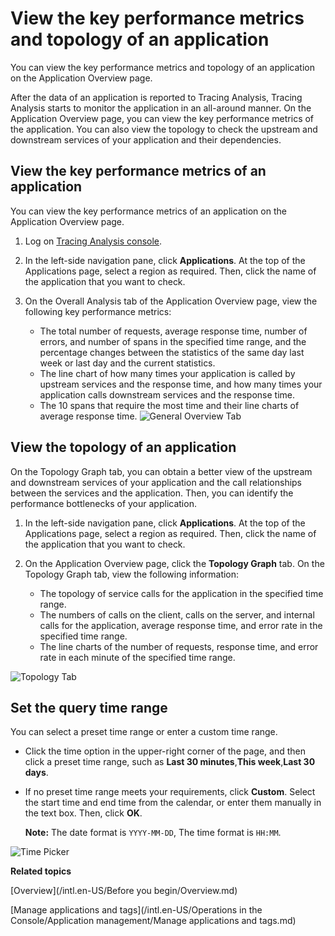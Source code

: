 # View the key performance metrics and topology of an application

You can view the key performance metrics and topology of an application on the Application Overview page.

After the data of an application is reported to Tracing Analysis, Tracing Analysis starts to monitor the application in an all-around manner. On the Application Overview page, you can view the key performance metrics of the application. You can also view the topology to check the upstream and downstream services of your application and their dependencies.

## View the key performance metrics of an application

You can view the key performance metrics of an application on the Application Overview page.

1.  Log on [Tracing Analysis console](https://tracing-sg.console.aliyun.com/).

2.  In the left-side navigation pane, click **Applications**. At the top of the Applications page, select a region as required. Then, click the name of the application that you want to check.

3.  On the Overall Analysis tab of the Application Overview page, view the following key performance metrics:

    -   The total number of requests, average response time, number of errors, and number of spans in the specified time range, and the percentage changes between the statistics of the same day last week or last day and the current statistics.
    -   The line chart of how many times your application is called by upstream services and the response time, and how many times your application calls downstream services and the response time.
    -   The 10 spans that require the most time and their line charts of average response time.
    ![General Overview Tab](https://aliware-images.oss-cn-hangzhou.aliyuncs.com/xtrace/pg_app_overview_tab_general.png "Overall Analysis tab")


## View the topology of an application

On the Topology Graph tab, you can obtain a better view of the upstream and downstream services of your application and the call relationships between the services and the application. Then, you can identify the performance bottlenecks of your application.

1.  In the left-side navigation pane, click **Applications**. At the top of the Applications page, select a region as required. Then, click the name of the application that you want to check.

2.  On the Application Overview page, click the **Topology Graph** tab. On the Topology Graph tab, view the following information:

    -   The topology of service calls for the application in the specified time range.
    -   The numbers of calls on the client, calls on the server, and internal calls for the application, average response time, and error rate in the specified time range.
    -   The line charts of the number of requests, response time, and error rate in each minute of the specified time range.

![Topology Tab](https://aliware-images.oss-cn-hangzhou.aliyuncs.com/xtrace/pg_app_overview_tab_topo.png "Topology Graph tab")

## Set the query time range

You can select a preset time range or enter a custom time range.

-   Click the time option in the upper-right corner of the page, and then click a preset time range, such as **Last 30 minutes**,**This week**,**Last 30 days**.
-   If no preset time range meets your requirements, click **Custom**. Select the start time and end time from the calendar, or enter them manually in the text box. Then, click **OK**.

    **Note:** The date format is `YYYY-MM-DD`, The time format is `HH:MM`.


![Time Picker](../images/p53830.png "Query time range selector")

**Related topics**  


[Overview](/intl.en-US/Before you begin/Overview.md)

[Manage applications and tags](/intl.en-US/Operations in the Console/Application management/Manage applications and tags.md)

